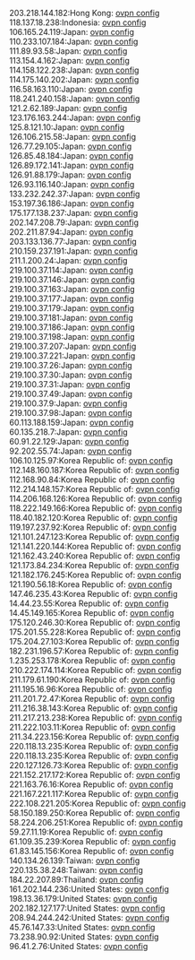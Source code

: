 203.218.144.182:Hong Kong: [ovpn config](vpn/203_218_144_182.ovpn)  
118.137.18.238:Indonesia: [ovpn config](vpn/118_137_18_238.ovpn)  
106.165.24.119:Japan: [ovpn config](vpn/106_165_24_119.ovpn)  
110.233.107.184:Japan: [ovpn config](vpn/110_233_107_184.ovpn)  
111.89.93.58:Japan: [ovpn config](vpn/111_89_93_58.ovpn)  
113.154.4.162:Japan: [ovpn config](vpn/113_154_4_162.ovpn)  
114.158.122.238:Japan: [ovpn config](vpn/114_158_122_238.ovpn)  
114.175.140.202:Japan: [ovpn config](vpn/114_175_140_202.ovpn)  
116.58.163.110:Japan: [ovpn config](vpn/116_58_163_110.ovpn)  
118.241.240.158:Japan: [ovpn config](vpn/118_241_240_158.ovpn)  
121.2.62.189:Japan: [ovpn config](vpn/121_2_62_189.ovpn)  
123.176.163.244:Japan: [ovpn config](vpn/123_176_163_244.ovpn)  
125.8.121.10:Japan: [ovpn config](vpn/125_8_121_10.ovpn)  
126.106.215.58:Japan: [ovpn config](vpn/126_106_215_58.ovpn)  
126.77.29.105:Japan: [ovpn config](vpn/126_77_29_105.ovpn)  
126.85.48.184:Japan: [ovpn config](vpn/126_85_48_184.ovpn)  
126.89.172.141:Japan: [ovpn config](vpn/126_89_172_141.ovpn)  
126.91.88.179:Japan: [ovpn config](vpn/126_91_88_179.ovpn)  
126.93.116.140:Japan: [ovpn config](vpn/126_93_116_140.ovpn)  
133.232.242.37:Japan: [ovpn config](vpn/133_232_242_37.ovpn)  
153.197.36.186:Japan: [ovpn config](vpn/153_197_36_186.ovpn)  
175.177.138.237:Japan: [ovpn config](vpn/175_177_138_237.ovpn)  
202.147.208.79:Japan: [ovpn config](vpn/202_147_208_79.ovpn)  
202.211.87.94:Japan: [ovpn config](vpn/202_211_87_94.ovpn)  
203.133.136.77:Japan: [ovpn config](vpn/203_133_136_77.ovpn)  
210.159.237.191:Japan: [ovpn config](vpn/210_159_237_191.ovpn)  
211.1.200.24:Japan: [ovpn config](vpn/211_1_200_24.ovpn)  
219.100.37.114:Japan: [ovpn config](vpn/219_100_37_114.ovpn)  
219.100.37.146:Japan: [ovpn config](vpn/219_100_37_146.ovpn)  
219.100.37.163:Japan: [ovpn config](vpn/219_100_37_163.ovpn)  
219.100.37.177:Japan: [ovpn config](vpn/219_100_37_177.ovpn)  
219.100.37.179:Japan: [ovpn config](vpn/219_100_37_179.ovpn)  
219.100.37.181:Japan: [ovpn config](vpn/219_100_37_181.ovpn)  
219.100.37.186:Japan: [ovpn config](vpn/219_100_37_186.ovpn)  
219.100.37.198:Japan: [ovpn config](vpn/219_100_37_198.ovpn)  
219.100.37.207:Japan: [ovpn config](vpn/219_100_37_207.ovpn)  
219.100.37.221:Japan: [ovpn config](vpn/219_100_37_221.ovpn)  
219.100.37.26:Japan: [ovpn config](vpn/219_100_37_26.ovpn)  
219.100.37.30:Japan: [ovpn config](vpn/219_100_37_30.ovpn)  
219.100.37.31:Japan: [ovpn config](vpn/219_100_37_31.ovpn)  
219.100.37.49:Japan: [ovpn config](vpn/219_100_37_49.ovpn)  
219.100.37.9:Japan: [ovpn config](vpn/219_100_37_9.ovpn)  
219.100.37.98:Japan: [ovpn config](vpn/219_100_37_98.ovpn)  
60.113.188.159:Japan: [ovpn config](vpn/60_113_188_159.ovpn)  
60.135.218.7:Japan: [ovpn config](vpn/60_135_218_7.ovpn)  
60.91.22.129:Japan: [ovpn config](vpn/60_91_22_129.ovpn)  
92.202.55.74:Japan: [ovpn config](vpn/92_202_55_74.ovpn)  
106.10.125.97:Korea Republic of: [ovpn config](vpn/106_10_125_97.ovpn)  
112.148.160.187:Korea Republic of: [ovpn config](vpn/112_148_160_187.ovpn)  
112.168.90.84:Korea Republic of: [ovpn config](vpn/112_168_90_84.ovpn)  
112.214.148.157:Korea Republic of: [ovpn config](vpn/112_214_148_157.ovpn)  
114.206.168.126:Korea Republic of: [ovpn config](vpn/114_206_168_126.ovpn)  
118.222.149.166:Korea Republic of: [ovpn config](vpn/118_222_149_166.ovpn)  
118.40.182.120:Korea Republic of: [ovpn config](vpn/118_40_182_120.ovpn)  
119.197.237.92:Korea Republic of: [ovpn config](vpn/119_197_237_92.ovpn)  
121.101.247.123:Korea Republic of: [ovpn config](vpn/121_101_247_123.ovpn)  
121.141.220.144:Korea Republic of: [ovpn config](vpn/121_141_220_144.ovpn)  
121.162.43.240:Korea Republic of: [ovpn config](vpn/121_162_43_240.ovpn)  
121.173.84.234:Korea Republic of: [ovpn config](vpn/121_173_84_234.ovpn)  
121.182.176.245:Korea Republic of: [ovpn config](vpn/121_182_176_245.ovpn)  
121.190.56.18:Korea Republic of: [ovpn config](vpn/121_190_56_18.ovpn)  
147.46.235.43:Korea Republic of: [ovpn config](vpn/147_46_235_43.ovpn)  
14.44.23.55:Korea Republic of: [ovpn config](vpn/14_44_23_55.ovpn)  
14.45.149.165:Korea Republic of: [ovpn config](vpn/14_45_149_165.ovpn)  
175.120.246.30:Korea Republic of: [ovpn config](vpn/175_120_246_30.ovpn)  
175.201.55.228:Korea Republic of: [ovpn config](vpn/175_201_55_228.ovpn)  
175.204.27.103:Korea Republic of: [ovpn config](vpn/175_204_27_103.ovpn)  
182.231.196.57:Korea Republic of: [ovpn config](vpn/182_231_196_57.ovpn)  
1.235.253.178:Korea Republic of: [ovpn config](vpn/1_235_253_178.ovpn)  
210.222.174.114:Korea Republic of: [ovpn config](vpn/210_222_174_114.ovpn)  
211.179.61.190:Korea Republic of: [ovpn config](vpn/211_179_61_190.ovpn)  
211.195.16.96:Korea Republic of: [ovpn config](vpn/211_195_16_96.ovpn)  
211.201.72.47:Korea Republic of: [ovpn config](vpn/211_201_72_47.ovpn)  
211.216.38.143:Korea Republic of: [ovpn config](vpn/211_216_38_143.ovpn)  
211.217.213.238:Korea Republic of: [ovpn config](vpn/211_217_213_238.ovpn)  
211.222.103.11:Korea Republic of: [ovpn config](vpn/211_222_103_11.ovpn)  
211.34.223.156:Korea Republic of: [ovpn config](vpn/211_34_223_156.ovpn)  
220.118.13.235:Korea Republic of: [ovpn config](vpn/220_118_13_235.ovpn)  
220.118.13.235:Korea Republic of: [ovpn config](vpn/220_118_13_235.ovpn)  
220.127.126.73:Korea Republic of: [ovpn config](vpn/220_127_126_73.ovpn)  
221.152.217.172:Korea Republic of: [ovpn config](vpn/221_152_217_172.ovpn)  
221.163.76.16:Korea Republic of: [ovpn config](vpn/221_163_76_16.ovpn)  
221.167.221.117:Korea Republic of: [ovpn config](vpn/221_167_221_117.ovpn)  
222.108.221.205:Korea Republic of: [ovpn config](vpn/222_108_221_205.ovpn)  
58.150.189.250:Korea Republic of: [ovpn config](vpn/58_150_189_250.ovpn)  
58.224.206.251:Korea Republic of: [ovpn config](vpn/58_224_206_251.ovpn)  
59.27.11.19:Korea Republic of: [ovpn config](vpn/59_27_11_19.ovpn)  
61.109.35.239:Korea Republic of: [ovpn config](vpn/61_109_35_239.ovpn)  
61.83.145.156:Korea Republic of: [ovpn config](vpn/61_83_145_156.ovpn)  
140.134.26.139:Taiwan: [ovpn config](vpn/140_134_26_139.ovpn)  
220.135.38.248:Taiwan: [ovpn config](vpn/220_135_38_248.ovpn)  
184.22.207.89:Thailand: [ovpn config](vpn/184_22_207_89.ovpn)  
161.202.144.236:United States: [ovpn config](vpn/161_202_144_236.ovpn)  
198.13.36.179:United States: [ovpn config](vpn/198_13_36_179.ovpn)  
202.182.127.177:United States: [ovpn config](vpn/202_182_127_177.ovpn)  
208.94.244.242:United States: [ovpn config](vpn/208_94_244_242.ovpn)  
45.76.147.33:United States: [ovpn config](vpn/45_76_147_33.ovpn)  
73.238.90.92:United States: [ovpn config](vpn/73_238_90_92.ovpn)  
96.41.2.76:United States: [ovpn config](vpn/96_41_2_76.ovpn)  

